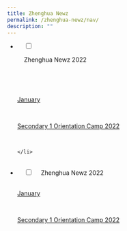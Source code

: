 ```yaml
---
title: Zhenghua Newz
permalink: /zhenghua-newz/nav/
description: ""
---
```

<ul class="jekyllcodex_accordion">
<li>

    <input type="checkbox" id="accordion1">

    <label for="accordion1">Zhenghua Newz 2022 </label>

    <div>

      <p><u>January</u></p>

      <p><a href="[https://moe-zhenghuasec-staging.netlify.app/)">Secondary 1 Orientation Camp 2022</a>
				
				

    </div>

	</li>
</ul>

<ul class="jekyllcodex\_accordion">  
  <li>  
    <input type="checkbox" id="accordion1">  
    <label for="accordion1">Zhenghua Newz 2022</label>  
    <div>  
      <p><u>January</u></p>  
			 <p><a href="[https://moe-zhenghuasec-staging.netlify.app/)">Secondary 1 Orientation Camp 2022</a>
    </div>  
</li>  
</ul>
